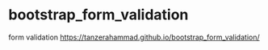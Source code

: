# bootstrap_form_validation
form validation 
https://tanzerahammad.github.io/bootstrap_form_validation/

